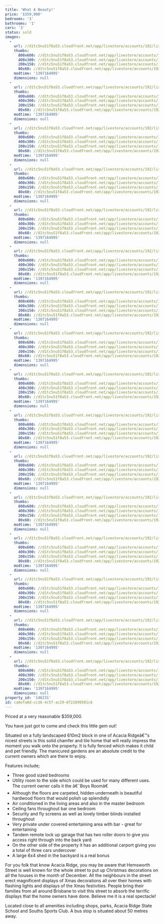 ```yaml
---
title: 'What A Beauty!'
price: '$359,000'
bedrooms: '3'
bathrooms: '1'
cars: '3'
status: sold
images:
  -
    url: //d1tc5nu51f8a53.cloudfront.net/app/livestore/accounts/192/listings/98206/images/20130924100948-44067_5680668950_20140411031523.jpg
    thumbs:
      800x600: //d1tc5nu51f8a53.cloudfront.net/app/livestore/accounts/192/listings/98206/images/20130924100948-44067_5680668950_20140411031523_800x600.jpg
      400x300: //d1tc5nu51f8a53.cloudfront.net/app/livestore/accounts/192/listings/98206/images/20130924100948-44067_5680668950_20140411031523_400x300.jpg
      200x150: //d1tc5nu51f8a53.cloudfront.net/app/livestore/accounts/192/listings/98206/images/20130924100948-44067_5680668950_20140411031523_200x150.jpg
      80x60: //d1tc5nu51f8a53.cloudfront.net/app/livestore/accounts/192/listings/98206/images/20130924100948-44067_5680668950_20140411031523_80x60.jpg
    modtime: '1397164995'
    dimensions: null
  -
    url: //d1tc5nu51f8a53.cloudfront.net/app/livestore/accounts/192/listings/98206/images/20130924101002-88359_6178516103_20140411031522.jpg
    thumbs:
      800x600: //d1tc5nu51f8a53.cloudfront.net/app/livestore/accounts/192/listings/98206/images/20130924101002-88359_6178516103_20140411031522_800x600.jpg
      400x300: //d1tc5nu51f8a53.cloudfront.net/app/livestore/accounts/192/listings/98206/images/20130924101002-88359_6178516103_20140411031522_400x300.jpg
      200x150: //d1tc5nu51f8a53.cloudfront.net/app/livestore/accounts/192/listings/98206/images/20130924101002-88359_6178516103_20140411031522_200x150.jpg
      80x60: //d1tc5nu51f8a53.cloudfront.net/app/livestore/accounts/192/listings/98206/images/20130924101002-88359_6178516103_20140411031522_80x60.jpg
    modtime: '1397164995'
    dimensions: null
  -
    url: //d1tc5nu51f8a53.cloudfront.net/app/livestore/accounts/192/listings/98206/images/20130924101007-70497_9956767685_20140411031528.jpg
    thumbs:
      800x600: //d1tc5nu51f8a53.cloudfront.net/app/livestore/accounts/192/listings/98206/images/20130924101007-70497_9956767685_20140411031528_800x600.jpg
      400x300: //d1tc5nu51f8a53.cloudfront.net/app/livestore/accounts/192/listings/98206/images/20130924101007-70497_9956767685_20140411031528_400x300.jpg
      200x150: //d1tc5nu51f8a53.cloudfront.net/app/livestore/accounts/192/listings/98206/images/20130924101007-70497_9956767685_20140411031528_200x150.jpg
      80x60: //d1tc5nu51f8a53.cloudfront.net/app/livestore/accounts/192/listings/98206/images/20130924101007-70497_9956767685_20140411031528_80x60.jpg
    modtime: '1397164995'
    dimensions: null
  -
    url: //d1tc5nu51f8a53.cloudfront.net/app/livestore/accounts/192/listings/98206/images/20130924101100-55544_4936811393_20140411031528.jpg
    thumbs:
      800x600: //d1tc5nu51f8a53.cloudfront.net/app/livestore/accounts/192/listings/98206/images/20130924101100-55544_4936811393_20140411031528_800x600.jpg
      400x300: //d1tc5nu51f8a53.cloudfront.net/app/livestore/accounts/192/listings/98206/images/20130924101100-55544_4936811393_20140411031528_400x300.jpg
      200x150: //d1tc5nu51f8a53.cloudfront.net/app/livestore/accounts/192/listings/98206/images/20130924101100-55544_4936811393_20140411031528_200x150.jpg
      80x60: //d1tc5nu51f8a53.cloudfront.net/app/livestore/accounts/192/listings/98206/images/20130924101100-55544_4936811393_20140411031528_80x60.jpg
    modtime: '1397164995'
    dimensions: null
  -
    url: //d1tc5nu51f8a53.cloudfront.net/app/livestore/accounts/192/listings/98206/images/20130924100956-76386_4168162346_20140411031526.jpg
    thumbs:
      800x600: //d1tc5nu51f8a53.cloudfront.net/app/livestore/accounts/192/listings/98206/images/20130924100956-76386_4168162346_20140411031526_800x600.jpg
      400x300: //d1tc5nu51f8a53.cloudfront.net/app/livestore/accounts/192/listings/98206/images/20130924100956-76386_4168162346_20140411031526_400x300.jpg
      200x150: //d1tc5nu51f8a53.cloudfront.net/app/livestore/accounts/192/listings/98206/images/20130924100956-76386_4168162346_20140411031526_200x150.jpg
      80x60: //d1tc5nu51f8a53.cloudfront.net/app/livestore/accounts/192/listings/98206/images/20130924100956-76386_4168162346_20140411031526_80x60.jpg
    modtime: '1397164995'
    dimensions: null
  -
    url: //d1tc5nu51f8a53.cloudfront.net/app/livestore/accounts/192/listings/98206/images/20130924101020-47934_177567391_20140411031528.jpg
    thumbs:
      800x600: //d1tc5nu51f8a53.cloudfront.net/app/livestore/accounts/192/listings/98206/images/20130924101020-47934_177567391_20140411031528_800x600.jpg
      400x300: //d1tc5nu51f8a53.cloudfront.net/app/livestore/accounts/192/listings/98206/images/20130924101020-47934_177567391_20140411031528_400x300.jpg
      200x150: //d1tc5nu51f8a53.cloudfront.net/app/livestore/accounts/192/listings/98206/images/20130924101020-47934_177567391_20140411031528_200x150.jpg
      80x60: //d1tc5nu51f8a53.cloudfront.net/app/livestore/accounts/192/listings/98206/images/20130924101020-47934_177567391_20140411031528_80x60.jpg
    modtime: '1397164995'
    dimensions: null
  -
    url: //d1tc5nu51f8a53.cloudfront.net/app/livestore/accounts/192/listings/98206/images/20130924101015-79464_8952876954_20140411031529.jpg
    thumbs:
      800x600: //d1tc5nu51f8a53.cloudfront.net/app/livestore/accounts/192/listings/98206/images/20130924101015-79464_8952876954_20140411031529_800x600.jpg
      400x300: //d1tc5nu51f8a53.cloudfront.net/app/livestore/accounts/192/listings/98206/images/20130924101015-79464_8952876954_20140411031529_400x300.jpg
      200x150: //d1tc5nu51f8a53.cloudfront.net/app/livestore/accounts/192/listings/98206/images/20130924101015-79464_8952876954_20140411031529_200x150.jpg
      80x60: //d1tc5nu51f8a53.cloudfront.net/app/livestore/accounts/192/listings/98206/images/20130924101015-79464_8952876954_20140411031529_80x60.jpg
    modtime: '1397164995'
    dimensions: null
  -
    url: //d1tc5nu51f8a53.cloudfront.net/app/livestore/accounts/192/listings/98206/images/20130924101011-61030_3076034752_20140411031533.jpg
    thumbs:
      800x600: //d1tc5nu51f8a53.cloudfront.net/app/livestore/accounts/192/listings/98206/images/20130924101011-61030_3076034752_20140411031533_800x600.jpg
      400x300: //d1tc5nu51f8a53.cloudfront.net/app/livestore/accounts/192/listings/98206/images/20130924101011-61030_3076034752_20140411031533_400x300.jpg
      200x150: //d1tc5nu51f8a53.cloudfront.net/app/livestore/accounts/192/listings/98206/images/20130924101011-61030_3076034752_20140411031533_200x150.jpg
      80x60: //d1tc5nu51f8a53.cloudfront.net/app/livestore/accounts/192/listings/98206/images/20130924101011-61030_3076034752_20140411031533_80x60.jpg
    modtime: '1397164995'
    dimensions: null
  -
    url: //d1tc5nu51f8a53.cloudfront.net/app/livestore/accounts/192/listings/98206/images/20130924101123-45905_3816301776_20140411031533.jpg
    thumbs:
      800x600: //d1tc5nu51f8a53.cloudfront.net/app/livestore/accounts/192/listings/98206/images/20130924101123-45905_3816301776_20140411031533_800x600.jpg
      400x300: //d1tc5nu51f8a53.cloudfront.net/app/livestore/accounts/192/listings/98206/images/20130924101123-45905_3816301776_20140411031533_400x300.jpg
      200x150: //d1tc5nu51f8a53.cloudfront.net/app/livestore/accounts/192/listings/98206/images/20130924101123-45905_3816301776_20140411031533_200x150.jpg
      80x60: //d1tc5nu51f8a53.cloudfront.net/app/livestore/accounts/192/listings/98206/images/20130924101123-45905_3816301776_20140411031533_80x60.jpg
    modtime: '1397164995'
    dimensions: null
  -
    url: //d1tc5nu51f8a53.cloudfront.net/app/livestore/accounts/192/listings/98206/images/20130924101118-44599_3076482620_20140411031534.jpg
    thumbs:
      800x600: //d1tc5nu51f8a53.cloudfront.net/app/livestore/accounts/192/listings/98206/images/20130924101118-44599_3076482620_20140411031534_800x600.jpg
      400x300: //d1tc5nu51f8a53.cloudfront.net/app/livestore/accounts/192/listings/98206/images/20130924101118-44599_3076482620_20140411031534_400x300.jpg
      200x150: //d1tc5nu51f8a53.cloudfront.net/app/livestore/accounts/192/listings/98206/images/20130924101118-44599_3076482620_20140411031534_200x150.jpg
      80x60: //d1tc5nu51f8a53.cloudfront.net/app/livestore/accounts/192/listings/98206/images/20130924101118-44599_3076482620_20140411031534_80x60.jpg
    modtime: '1397164995'
    dimensions: null
  -
    url: //d1tc5nu51f8a53.cloudfront.net/app/livestore/accounts/192/listings/98206/images/20130924101028-55610_1936694774_20140411031534.jpg
    thumbs:
      800x600: //d1tc5nu51f8a53.cloudfront.net/app/livestore/accounts/192/listings/98206/images/20130924101028-55610_1936694774_20140411031534_800x600.jpg
      400x300: //d1tc5nu51f8a53.cloudfront.net/app/livestore/accounts/192/listings/98206/images/20130924101028-55610_1936694774_20140411031534_400x300.jpg
      200x150: //d1tc5nu51f8a53.cloudfront.net/app/livestore/accounts/192/listings/98206/images/20130924101028-55610_1936694774_20140411031534_200x150.jpg
      80x60: //d1tc5nu51f8a53.cloudfront.net/app/livestore/accounts/192/listings/98206/images/20130924101028-55610_1936694774_20140411031534_80x60.jpg
    modtime: '1397164995'
    dimensions: null
  -
    url: //d1tc5nu51f8a53.cloudfront.net/app/livestore/accounts/192/listings/98206/images/20130924101035-89967_9144292493_20140411031536.jpg
    thumbs:
      800x600: //d1tc5nu51f8a53.cloudfront.net/app/livestore/accounts/192/listings/98206/images/20130924101035-89967_9144292493_20140411031536_800x600.jpg
      400x300: //d1tc5nu51f8a53.cloudfront.net/app/livestore/accounts/192/listings/98206/images/20130924101035-89967_9144292493_20140411031536_400x300.jpg
      200x150: //d1tc5nu51f8a53.cloudfront.net/app/livestore/accounts/192/listings/98206/images/20130924101035-89967_9144292493_20140411031536_200x150.jpg
      80x60: //d1tc5nu51f8a53.cloudfront.net/app/livestore/accounts/192/listings/98206/images/20130924101035-89967_9144292493_20140411031536_80x60.jpg
    modtime: '1397164995'
    dimensions: null
  -
    url: //d1tc5nu51f8a53.cloudfront.net/app/livestore/accounts/192/listings/98206/images/20130924101046-83086_2133700563_20140411031540.jpg
    thumbs:
      800x600: //d1tc5nu51f8a53.cloudfront.net/app/livestore/accounts/192/listings/98206/images/20130924101046-83086_2133700563_20140411031540_800x600.jpg
      400x300: //d1tc5nu51f8a53.cloudfront.net/app/livestore/accounts/192/listings/98206/images/20130924101046-83086_2133700563_20140411031540_400x300.jpg
      200x150: //d1tc5nu51f8a53.cloudfront.net/app/livestore/accounts/192/listings/98206/images/20130924101046-83086_2133700563_20140411031540_200x150.jpg
      80x60: //d1tc5nu51f8a53.cloudfront.net/app/livestore/accounts/192/listings/98206/images/20130924101046-83086_2133700563_20140411031540_80x60.jpg
    modtime: '1397164995'
    dimensions: null
  -
    url: //d1tc5nu51f8a53.cloudfront.net/app/livestore/accounts/192/listings/98206/images/20130924101054-18061_1104599656_20140411031538.jpg
    thumbs:
      800x600: //d1tc5nu51f8a53.cloudfront.net/app/livestore/accounts/192/listings/98206/images/20130924101054-18061_1104599656_20140411031538_800x600.jpg
      400x300: //d1tc5nu51f8a53.cloudfront.net/app/livestore/accounts/192/listings/98206/images/20130924101054-18061_1104599656_20140411031538_400x300.jpg
      200x150: //d1tc5nu51f8a53.cloudfront.net/app/livestore/accounts/192/listings/98206/images/20130924101054-18061_1104599656_20140411031538_200x150.jpg
      80x60: //d1tc5nu51f8a53.cloudfront.net/app/livestore/accounts/192/listings/98206/images/20130924101054-18061_1104599656_20140411031538_80x60.jpg
    modtime: '1397164995'
    dimensions: null
  -
    url: //d1tc5nu51f8a53.cloudfront.net/app/livestore/accounts/192/listings/98206/images/20130924101105-76161_1326069855_20140411031537.jpg
    thumbs:
      800x600: //d1tc5nu51f8a53.cloudfront.net/app/livestore/accounts/192/listings/98206/images/20130924101105-76161_1326069855_20140411031537_800x600.jpg
      400x300: //d1tc5nu51f8a53.cloudfront.net/app/livestore/accounts/192/listings/98206/images/20130924101105-76161_1326069855_20140411031537_400x300.jpg
      200x150: //d1tc5nu51f8a53.cloudfront.net/app/livestore/accounts/192/listings/98206/images/20130924101105-76161_1326069855_20140411031537_200x150.jpg
      80x60: //d1tc5nu51f8a53.cloudfront.net/app/livestore/accounts/192/listings/98206/images/20130924101105-76161_1326069855_20140411031537_80x60.jpg
    modtime: '1397164995'
    dimensions: null
  -
    url: //d1tc5nu51f8a53.cloudfront.net/app/livestore/accounts/192/listings/98206/images/20130924101109-31875_76984665_20140411031539.jpg
    thumbs:
      800x600: //d1tc5nu51f8a53.cloudfront.net/app/livestore/accounts/192/listings/98206/images/20130924101109-31875_76984665_20140411031539_800x600.jpg
      400x300: //d1tc5nu51f8a53.cloudfront.net/app/livestore/accounts/192/listings/98206/images/20130924101109-31875_76984665_20140411031539_400x300.jpg
      200x150: //d1tc5nu51f8a53.cloudfront.net/app/livestore/accounts/192/listings/98206/images/20130924101109-31875_76984665_20140411031539_200x150.jpg
      80x60: //d1tc5nu51f8a53.cloudfront.net/app/livestore/accounts/192/listings/98206/images/20130924101109-31875_76984665_20140411031539_80x60.jpg
    modtime: '1397164995'
    dimensions: null
property_id: '146231'
id: ca6efa8d-cc16-4c5f-ac29-8f21899501c6
---
```

Priced at a very reasonable $359,000.  

You have just got to come and check this little gem out!

Situated on a fully landscaped 610m2 block in one of Acacia Ridgeâ€™s nicest streets is this solid chamfer and tile home that will really impress the moment you walk onto the property. It is fully fenced which makes it child and pet friendly. The manicured gardens are an absolute credit to the current owners which are there to enjoy.



Features include;

* Three good sized bedrooms
* Utility room to the side which could be used for many different uses. The current owner calls it the â€˜Boys Roomâ€
* Although the floors are carpeted, hidden underneath is beautiful hardwood floors that would polish up splendidly
* Air conditioned in the living areas and also in the master bedroom
* Ceiling fans throughout bar one bedroom
* Security and fly screens as well as lovely timber blinds installed throughout
* Very private under covered entertaining area with bar - great for entertaining
* Tandem remote lock up garage that has two roller doors to give you access right through into the back yard
* On the other side of the property it has an additional carport giving you a total of three cars undercover
* A large 6x4 shed in the backyard is a real bonus

For you folk that know Acacia Ridge, you may be aware that Hemsworth Street is well known for the whole street to put up Christmas decorations on all the houses in the month of December. All the neighbours in the street erect magnificent displays of Xmas decorations all over their homes with flashing lights and displays of the Xmas festivities. People bring their families from all around Brisbane to visit this street to absorb the terrific displays that the home owners have done. Believe me it is a real spectacle!

Located close to all amenities including shops, parks, Acacia Ridge State School and Souths Sports Club. A bus stop is situated about 50 metres away.